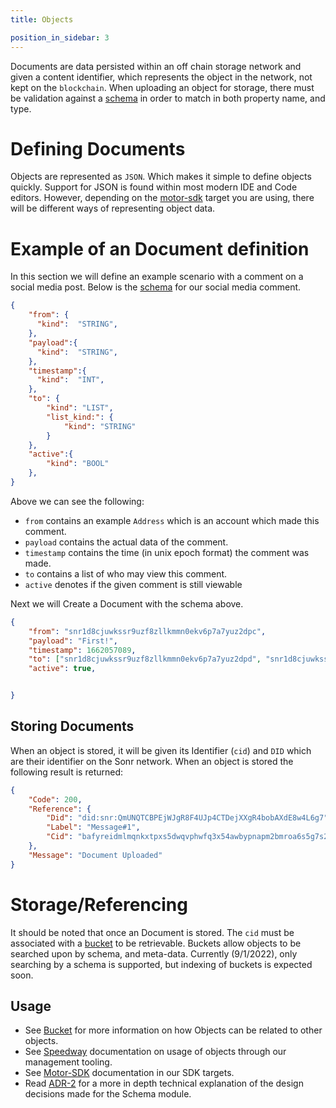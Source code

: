 ```yaml
---
title: Objects

position_in_sidebar: 3
---
```


Documents are data persisted within an off chain storage network and given a content identifier, which represents the object in the network, not kept on the `blockchain`. When uploading an object for storage, there must be validation against a [schema](/docs/intro/modules/schemas.mdx) in order to match in both property name, and type.

# Defining Documents
Objects are represented as `JSON`. Which makes it simple to define objects quickly. Support for JSON is found within most modern IDE and Code editors. However, depending on the [motor-sdk](/docs/guides/setup.mdx) target you are using, there will be different ways of representing object data.


# Example of an Document definition
In this section we will define an example scenario with a comment on a social media post. Below is the [schema](/docs/intro/modules/schemas.mdx) for our social media comment.

```json
{
    "from": {
      "kind":  "STRING",
    },
    "payload":{
      "kind":  "STRING",
    },
    "timestamp":{
      "kind":  "INT",
    },
    "to": {
        "kind": "LIST",
        "list_kind:": {
            "kind": "STRING"
        }
    },
    "active":{
        "kind": "BOOL"
    },
}
```

Above we can see the following:

- `from` contains an example `Address` which is an account which made this comment.
- `payload` contains the actual data of the comment.
- `timestamp` contains the time (in unix epoch format) the comment was made.
- `to` contains a list of who may view this comment.
- `active` denotes if the given comment is still viewable

Next we will Create a Document with the schema above.

```json
{
    "from": "snr1d8cjuwkssr9uzf8zllkmmn0ekv6p7a7yuz2dpc",
    "payload": "First!",
    "timestamp": 1662057089,
    "to": ["snr1d8cjuwkssr9uzf8zllkmmn0ekv6p7a7yuz2dpd", "snr1d8cjuwkssr9uzf8zllkmmn0ekv6p7a7yuz2dpd"],
    "active": true,


}
```

## Storing Documents
When an object is stored, it will be given its Identifier (`cid`) and `DID` which are their identifier on the Sonr network. When an object is stored the following result is returned:

```json
{
	"Code": 200,
	"Reference": {
		"Did": "did:snr:QmUNQTCBPEjWJgR8F4UJp4CTDejXXgR4bobAXdE8w4L6g7",
		"Label": "Message#1",
		"Cid": "bafyreidmlmqnkxtpxs5dwqvphwfq3x54awbypnapm2bmroa6s5g7s2ejt4"
	},
	"Message": "Document Uploaded"
}
```

# Storage/Referencing
 It should be noted that once an Document is stored. The `cid` must be associated with a [bucket](/docs/intro/modules/buckets.mdx) to be retrievable. Buckets allow objects to be searched upon by schema, and meta-data. Currently (9/1/2022), only searching by a schema is supported, but indexing of buckets is expected soon.

## Usage

- See [Bucket](/docs/intro/modules/buckets.mdx) for more information on how Objects can be related to other objects.
- See [Speedway](/docs/tools/speedway/cli.mdx) documentation on usage of objects through our management tooling.
- See [Motor-SDK](/docs/guides/data/documents.mdx) documentation in our SDK targets.
- Read [ADR-2](https://github.com/sonr-io/sonr/blob/dev/docs/architecture/2.md) for a more in depth technical explanation of the design decisions made for the Schema module.
